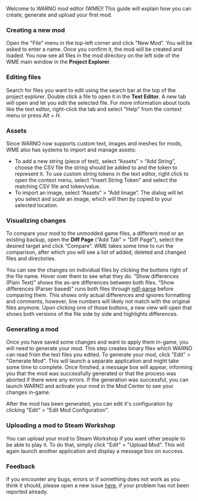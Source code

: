 Welcome to WARNO mod editor (WME)! This guide will explain how you can create, generate and upload your first mod.

### Creating a new mod

Open the "File" menu in the top-left corner and click "New Mod". You will be asked to enter a name. Once you confirm it, the mod will be created and loaded. You now see all files in the mod directory on the left side of the WME main window in the **Project Explorer**.

### Editing files

Search for files you want to edit using the search bar at the top of the project explorer. Double click a file to open it in the **Text Editor**. A new tab will open and let you edit the selected file. For more information about tools like the text editor, right-click the tab and select "Help" from the context menu or press *Alt + H*.

### Assets

Since WARNO now supports custom text, images and meshes for mods, WME also has systems to import and manage assets:

- To add a new string (piece of text), select “Assets” > “Add String”, choose the CSV file the string should be added to and the token to represent it. To use custom string tokens in the text editor, right click to open the context menu, select “Insert String Token” and select the matching CSV file and token/value.
- To import an image, select “Assets” > “Add Image”. The dialog will let you select and scale an image, which will then by copied to your selected location.

### Visualizing changes

To compare your mod to the unmodded game files, a different mod or an existing backup, open the **Diff Page** (“Add Tab” > “Diff Page”), select the desired target and click “Compare”. WME takes some time to run the comparison, after which you will see a list of added, deleted and changed files and directories.

You can see the changes on individual files by clicking the buttons right of the file name. Hover over them to see what they do. “Show differences (Plain Text)” shows the as-are differences between both files. “Show differences (Parser based)” runs both files through [ndf-parse](https://github.com/Ulibos/ndf-parse) before comparing them. This shows only actual differences and ignores formatting and comments, however, line numbers will likely not match with the original files anymore. Upon clicking one of those buttons, a new view will open that shows both versions of the file side by side and highlights differences.

### Generating a mod

Once you have saved some changes and want to apply them in-game, you will need to generate your mod. This step creates binary files which WARNO can read from the text files you edited. To generate your mod, click "Edit" > "Generate Mod". This will launch a separate application and might take some time to complete. Once finished, a message box will appear, informing you that the mod was successfully generated or that the process was aborted if there were any errors. If the generation was successful, you can launch WARNO and activate your mod in the Mod Center to see your changes in-game.

After the mod has been generated, you can edit it's configuration by clicking "Edit" > "Edit Mod Configuration".

### Uploading a mod to Steam Workshop

You can upload your mod to Steam Workshop if you want other people to be able to play it. To do that, simply click "Edit" > "Upload Mod". This will again launch another application and display a message box on success.

### Feedback

If you encounter any bugs, errors or if something does not work as you think it should, please open a new issue [here](https://github.com/Jonitr0/WarnoModEditor/issues), if your problem has not been reported already.